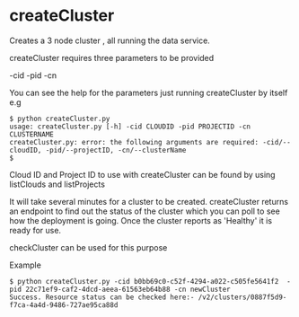  #  createCluster
Creates a 3 node cluster , all running the data service.  

createCluster requires three parameters to be provided

-cid <ID of the Cloud connection to use with the cluster>
-pid <ID of the Project to use with the cluster>
-cn <Name for the cluster>
  
You can see the help for the parameters just running createCluster by itself e.g

```
$ python createCluster.py
usage: createCluster.py [-h] -cid CLOUDID -pid PROJECTID -cn CLUSTERNAME
createCluster.py: error: the following arguments are required: -cid/--cloudID, -pid/--projectID, -cn/--clusterName
$
```
Cloud ID and Project ID to use with createCluster can be found by using listClouds and listProjects


It will take several minutes for a cluster to be created. createCluster returns an endpoint to find out the status of the cluster which you can poll to see how the deployment is going.  Once the cluster reports as 'Healthy' it is ready for use.

checkCluster can be used for this purpose



Example
```
$ python createCluster.py -cid b0bb69c0-c52f-4294-a022-c505fe5641f2  -pid 22c71ef9-caf2-4dcd-aeea-61563eb64b88 -cn newCluster
Success. Resource status can be checked here:- /v2/clusters/0887f5d9-f7ca-4a4d-9486-727ae95ca88d

```


 
